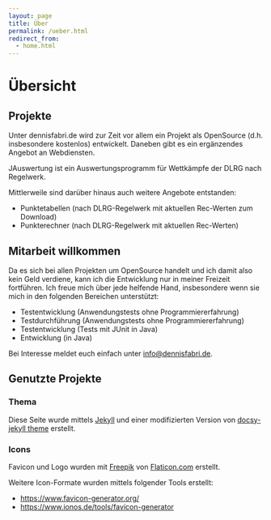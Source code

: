 ```yaml
---
layout: page
title: Über
permalink: /ueber.html
redirect_from:
  - home.html
---
```


# Übersicht

## Projekte

Unter dennisfabri.de wird zur Zeit vor allem ein Projekt als OpenSource (d.h. insbesondere kostenlos) entwickelt.
Daneben gibt es ein ergänzendes Angebot an Webdiensten.

JAuswertung ist ein Auswertungsprogramm für Wettkämpfe der DLRG nach Regelwerk.

Mittlerweile sind darüber hinaus auch weitere Angebote entstanden:

- Punktetabellen (nach DLRG-Regelwerk mit aktuellen Rec-Werten zum Download)
- Punkterechner (nach DLRG-Regelwerk mit aktuellen Rec-Werten)

## Mitarbeit willkommen

Da es sich bei allen Projekten um OpenSource handelt und ich damit also kein Geld verdiene, kann ich die Entwicklung nur
in meiner Freizeit fortführen. Ich freue mich über jede helfende Hand, insbesondere wenn sie mich in den folgenden
Bereichen unterstützt:

- Testentwicklung (Anwendungstests ohne Programmiererfahrung)
- Testdurchführung (Anwendungstests ohne Programmiererfahrung)
- Testentwicklung (Tests mit JUnit in Java)
- Entwicklung (in Java)

Bei Interesse meldet euch einfach unter <info@dennisfabri.de>.

## Genutzte Projekte

### Thema

Diese Seite wurde mittels [Jekyll](https://jekyllrb.com/) und einer modifizierten Version von
[docsy-jekyll theme](https://github.com/vsoch/docsy-jekyll) erstellt.

### Icons

Favicon und Logo wurden mit [Freepik](https://www.flaticon.com/authors/freepik) von [Flaticon.com](https://www.flaticon.com/)
erstellt.

Weitere Icon-Formate wurden mittels folgender Tools erstellt:

- <https://www.favicon-generator.org/>
- <https://www.ionos.de/tools/favicon-generator>
